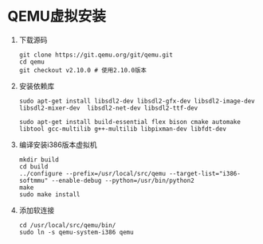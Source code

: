 # QEMU虚拟安装

1. 下载源码

   ```shell
   git clone https://git.qemu.org/git/qemu.git
   cd qemu
   git checkout v2.10.0 # 使用2.10.0版本
   ```

2. 安装依赖库

   ```shell
   sudo apt-get install libsdl2-dev libsdl2-gfx-dev libsdl2-image-dev libsdl2-mixer-dev  libsdl2-net-dev libsdl2-ttf-dev
   ```

   ```shell
   sudo apt-get install build-essential flex bison cmake automake libtool gcc-multilib g++-multilib libpixman-dev libfdt-dev
   ```

3. 编译安装i386版本虚拟机

   ```shell
   mkdir build
   cd build
   ../configure --prefix=/usr/local/src/qemu --target-list="i386-softmmu" --enable-debug --python=/usr/bin/python2
   make
   sudo make install
   ```

4. 添加软连接

   ```shell
   cd /usr/local/src/qemu/bin/
   sudo ln -s qemu-system-i386 qemu 
   ```

   